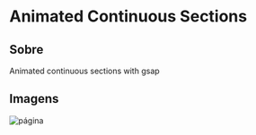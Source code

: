 # Animated Continuous Sections

## Sobre
Animated continuous sections with gsap

## Imagens
![página](img/Animated%20continuous%20sections.gif)